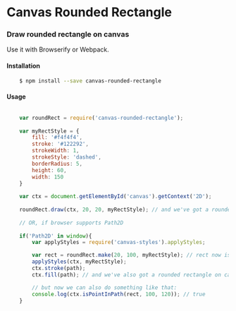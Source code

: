 # Canvas Rounded Rectangle
### Draw rounded rectangle on canvas

Use it with Browserify or Webpack.

#### Installation

```bash
	$ npm install --save canvas-rounded-rectangle
```

#### Usage

```javascript

	var roundRect = require('canvas-rounded-rectangle');
	
	var myRectStyle = {
		fill: '#f4f4f4',
		stroke: '#122292',
		strokeWidth: 1,
		strokeStyle: 'dashed',
		borderRadius: 5,
		height: 60,
		width: 150
	}
	
	var ctx = document.getElementById('canvas').getContext('2D');
	
	roundRect.draw(ctx, 20, 20, myRectStyle); // and we've got a rounded rectangle on canvas
	
	// OR, if browser supports Path2D
	
	if('Path2D' in window){
		var applyStyles = require('canvas-styles').applyStyles;

		var rect = roundRect.make(20, 100, myRectStyle); // rect now is Path2D object
		applyStyles(ctx, myRectStyle);
		ctx.stroke(path);
		ctx.fill(path); // and we've also got a rounded rectangle on canvas

		// but now we can also do something like that:
		console.log(ctx.isPointInPath(rect, 100, 120)); // true
	}
	
```